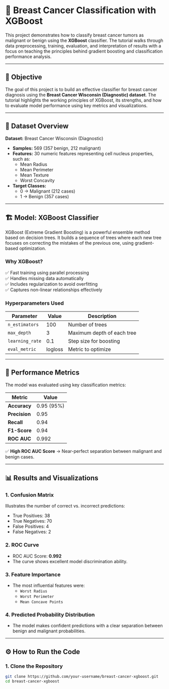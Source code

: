 # 🏥 Breast Cancer Classification with XGBoost  
This project demonstrates how to classify breast cancer tumors as malignant or benign using the **XGBoost** classifier. The tutorial walks through data preprocessing, training, evaluation, and interpretation of results with a focus on teaching the principles behind gradient boosting and classification performance analysis.

---

## 🎯 **Objective**  
The goal of this project is to build an effective classifier for breast cancer diagnosis using the **Breast Cancer Wisconsin (Diagnostic) dataset**. The tutorial highlights the working principles of XGBoost, its strengths, and how to evaluate model performance using key metrics and visualizations.

---

## 📂 **Dataset Overview**  
**Dataset:** Breast Cancer Wisconsin (Diagnostic)  
- **Samples:** 569 (357 benign, 212 malignant)  
- **Features:** 30 numeric features representing cell nucleus properties, such as:  
  - Mean Radius  
  - Mean Perimeter  
  - Mean Texture  
  - Worst Concavity  
- **Target Classes:**  
  - 0 → Malignant (212 cases)  
  - 1 → Benign (357 cases)  

---

## 🏗️ **Model: XGBoost Classifier**  
XGBoost (Extreme Gradient Boosting) is a powerful ensemble method based on decision trees. It builds a sequence of trees where each new tree focuses on correcting the mistakes of the previous one, using gradient-based optimization.

### **Why XGBoost?**  
✅ Fast training using parallel processing  
✅ Handles missing data automatically  
✅ Includes regularization to avoid overfitting  
✅ Captures non-linear relationships effectively  

### **Hyperparameters Used**  
| Parameter | Value | Description |
|-----------|-------|-------------|
| `n_estimators` | 100 | Number of trees |
| `max_depth` | 3 | Maximum depth of each tree |
| `learning_rate` | 0.1 | Step size for boosting |
| `eval_metric` | logloss | Metric to optimize |

---

## 🚀 **Performance Metrics**  
The model was evaluated using key classification metrics:  

| Metric | Value |
|--------|-------|
| **Accuracy** | 0.95 (95%) |
| **Precision** | 0.95 |
| **Recall** | 0.94 |
| **F1-Score** | 0.94 |
| **ROC AUC** | 0.992 |

✅ **High ROC AUC Score** → Near-perfect separation between malignant and benign cases.  

---

## 📊 **Results and Visualizations**  
### 1. **Confusion Matrix**  
Illustrates the number of correct vs. incorrect predictions:  
- True Positives: 38  
- True Negatives: 70  
- False Positives: 4  
- False Negatives: 2  

### 2. **ROC Curve**  
- ROC AUC Score: **0.992**  
- The curve shows excellent model discrimination ability.  

### 3. **Feature Importance**  
- The most influential features were:  
  - `Worst Radius`  
  - `Worst Perimeter`  
  - `Mean Concave Points`  

### 4. **Predicted Probability Distribution**  
- The model makes confident predictions with a clear separation between benign and malignant probabilities.  

---

## ⚙️ **How to Run the Code**  
### 1. **Clone the Repository**  
```bash
git clone https://github.com/your-username/breast-cancer-xgboost.git
cd breast-cancer-xgboost
